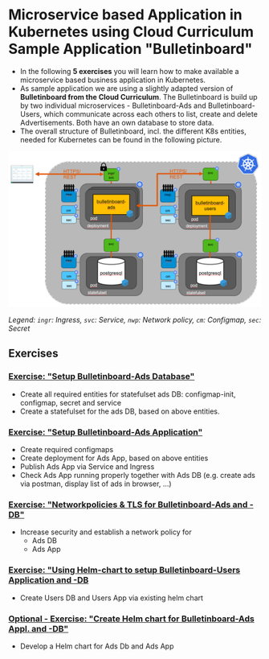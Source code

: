 # Microservice based Application in Kubernetes using Cloud Curriculum Sample Application "Bulletinboard"
- In the following **5 exercises** you will learn how to make available a microservice based business application in Kubernetes. 
- As sample application we are using a slightly adapted version of **Bulletinboard from the Cloud Curriculum**. The Bulletinboard is build up by two individual microservices - Bulletinboard-Ads and Bulletinboard-Users, which communicate across each others to list, create and delete Advertisements. Both have an own database to store data.
- The overall structure of Bulletinboard, incl. the different K8s entities, needed for Kubernetes can be found in the following picture.

<img src="images/k8s-bulletinboard-target-picture-detail-3.png" width="800" />

_Legend: `ingr`: Ingress, `svc`: Service, `nwp`: Network policy, `cm`: Configmap, `sec`: Secret_

## Exercises
### [Exercise: "Setup Bulletinboard-Ads Database"](exercise_01_ads_db.md)
- Create all required entities for statefulset ads DB: configmap-init, configmap, secret and service
- Create a statefulset for the ads DB, based on above entities.


### [Exercise: "Setup Bulletinboard-Ads Application"](exercise_02_ads_app.md)
- Create required configmaps
- Create deployment for Ads App, based on above entities
- Publish Ads App via Service and Ingress
- Check Ads App running properly together with Ads DB (e.g. create ads via postman, display list of ads in browser, ...)

### [Exercise: "Networkpolicies & TLS for Bulletinboard-Ads and -DB"](exercise_03_ads_app_and_db_networkpolicy.md)
- Increase security and establish a network policy for
  - Ads DB
  - Ads App

### [Exercise: "Using Helm-chart to setup Bulletinboard-Users Application and -DB](exercise_04_users_app_and_db_by_helm.md)
- Create Users DB and Users App via existing helm chart


### [Optional - Exercise: "Create Helm chart for Bulletinboard-Ads Appl. and -DB"](exercise_05_ads_helm_chart.md)
- Develop a Helm chart for Ads Db and Ads App



